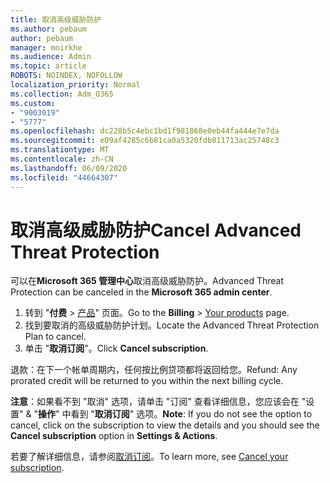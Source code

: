 ```yaml
---
title: 取消高级威胁防护
ms.author: pebaum
author: pebaum
manager: mnirkhe
ms.audience: Admin
ms.topic: article
ROBOTS: NOINDEX, NOFOLLOW
localization_priority: Normal
ms.collection: Adm_O365
ms.custom:
- "9003019"
- "5777"
ms.openlocfilehash: dc228b5c4ebc1bd1f981868e0eb44fa444e7e7da
ms.sourcegitcommit: e09af4285c6b81ca0a5320fdb811713ac25748c3
ms.translationtype: MT
ms.contentlocale: zh-CN
ms.lasthandoff: 06/09/2020
ms.locfileid: "44664307"
---
```

# <a name="cancel-advanced-threat-protection"></a><span data-ttu-id="00183-102">取消高级威胁防护</span><span class="sxs-lookup"><span data-stu-id="00183-102">Cancel Advanced Threat Protection</span></span>

<span data-ttu-id="00183-103">可以在**Microsoft 365 管理中心**取消高级威胁防护。</span><span class="sxs-lookup"><span data-stu-id="00183-103">Advanced Threat Protection can be canceled in the **Microsoft 365 admin center**.</span></span>

1. <span data-ttu-id="00183-104">转到 "**付费**  >  [产品](https://go.microsoft.com/fwlink/p/?linkid=842054)" 页面。</span><span class="sxs-lookup"><span data-stu-id="00183-104">Go to the  **Billing** > [Your products](https://go.microsoft.com/fwlink/p/?linkid=842054) page.</span></span>
2. <span data-ttu-id="00183-105">找到要取消的高级威胁防护计划。</span><span class="sxs-lookup"><span data-stu-id="00183-105">Locate the Advanced Threat Protection Plan to cancel.</span></span>
3. <span data-ttu-id="00183-106">单击 "**取消订阅**"。</span><span class="sxs-lookup"><span data-stu-id="00183-106">Click **Cancel subscription**.</span></span>

<span data-ttu-id="00183-107">退款：在下一个帐单周期内，任何按比例贷项都将返回给您。</span><span class="sxs-lookup"><span data-stu-id="00183-107">Refund: Any prorated credit will be returned to you within the next billing cycle.</span></span>

<span data-ttu-id="00183-108">**注意**：如果看不到 "取消" 选项，请单击 "订阅" 查看详细信息，您应该会在 "设置" & "**操作**" 中看到 "**取消订阅**" 选项。</span><span class="sxs-lookup"><span data-stu-id="00183-108">**Note**: If you do not see the option to cancel, click on the subscription to view the details and you should see the **Cancel subscription** option in **Settings & Actions**.</span></span>

<span data-ttu-id="00183-109">若要了解详细信息，请参阅[取消订阅](https://docs.microsoft.com/microsoft-365/commerce/subscriptions/cancel-your-subscription)。</span><span class="sxs-lookup"><span data-stu-id="00183-109">To learn more, see [Cancel your subscription](https://docs.microsoft.com/microsoft-365/commerce/subscriptions/cancel-your-subscription).</span></span>
